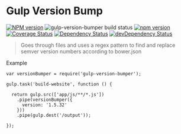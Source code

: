 Gulp Version Bump
====================
[![NPM version](https://img.shields.io/npm/v/jshint.svg?style=flat)](https://www.npmjs.com/package/gulp-version-bumper)
![gulp-version-bumper build status](https://travis-ci.org/crivas/gulp-version-bumper.svg?branch=master)
[![npm version](https://badge.fury.io/js/gulp-version-bumper.svg)](http://badge.fury.io/js/gulp-version-bumper)
[![Coverage Status](https://coveralls.io/repos/crivas/gulp-version-bumper/badge.svg?branch=master&service=github)](https://coveralls.io/github/crivas/gulp-version-bumper?branch=master)
[![Dependency Status](https://img.shields.io/david/crivas/gulp-version-bumper.svg?style=flat)](https://david-dm.org/crivas/gulp-version-bumper)
[![devDependency Status](https://img.shields.io/david/dev/crivas/gulp-version-bumper.svg?style=flat)](https://david-dm.org/crivas/gulp-version-bumper#info=devDependencies)

> Goes through files and uses a regex pattern to find and replace semver version numbers according to bower.json

Example

```js
var versionBumper = require('gulp-version-bumper');

gulp.task('build-website', function () {

  return gulp.src(['app/js/**/*.js'])
    .pipe(versionBumper({
      version: '1.5.32'
    }))
    .pipe(gulp.dest('/output'));

});
```
